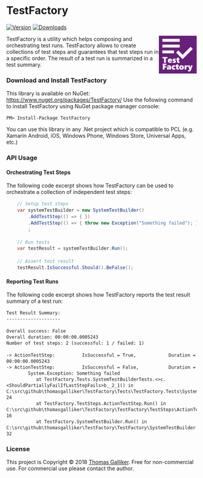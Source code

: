 # TestFactory
[![Version](https://img.shields.io/nuget/v/TestFactory.svg)](https://www.nuget.org/packages/TestFactory)  [![Downloads](https://img.shields.io/nuget/dt/TestFactory.svg)](https://www.nuget.org/packages/TestFactory)

<img src="https://raw.githubusercontent.com/thomasgalliker/TestFactory/master/logo.png" width="100" height="100" alt="TestFactory" align="right"></img>

TestFactory is a utility which helps composing and orchestrating test runs. TestFactory allows to create collections of test steps and guarantees that test steps run in a specific order. The result of a test run is summarized in a test summary.

### Download and Install TestFactory
This library is available on NuGet: https://www.nuget.org/packages/TestFactory/
Use the following command to install TestFactory using NuGet package manager console:

    PM> Install-Package TestFactory

You can use this library in any .Net project which is compatible to PCL (e.g. Xamarin Android, iOS, Windows Phone, Windows Store, Universal Apps, etc.)

### API Usage
#### Orchestrating Test Steps
The following code excerpt shows how TestFactory can be used to orchestrate a collection of independent test steps:
```C#
    // Setup test steps
    var systemTestBuilder = new SystemTestBuilder()
        .AddTestStep(() => { })
        .AddTestStep(() => { throw new Exception("Something failed"); })
        ;

    // Run tests
    var testResult = systemTestBuilder.Run();

    // Assert test result
    testResult.IsSuccessful.Should().BeFalse();
```

#### Reporting Test Runs
The following code excerpt shows how TestFactory reports the test result summary of a test run:
```
Test Result Summary:
--------------------

Overall success: False
Overall duration: 00:00:00.0005243
Number of test steps: 2 (successful: 1 / failed: 1)

-> ActionTestStep:			IsSuccessful = True,			Duration = 00:00:00.0005243
-> ActionTestStep:			IsSuccessful = False,			Duration = 
        System.Exception: Something failed
           at TestFactory.Tests.SystemTestBuilderTests.<>c.<ShouldPartiallyFailIfLastStepFails>b__2_1() in C:\src\github\thomasgalliker\TestFactory\Tests\TestFactory.Tests\SystemTestBuilderTests.cs:line 24
           at TestFactory.TestSteps.ActionTestStep.Run() in C:\src\github\thomasgalliker\TestFactory\TestFactory\TestSteps\ActionTestStep.cs:line 16
           at TestFactory.SystemTestBuilder.Run() in C:\src\github\thomasgalliker\TestFactory\TestFactory\SystemTestBuilder.cs:line 32
```

### License
This project is Copyright &copy; 2018 [Thomas Galliker](https://ch.linkedin.com/in/thomasgalliker). Free for non-commercial use. For commercial use please contact the author.

